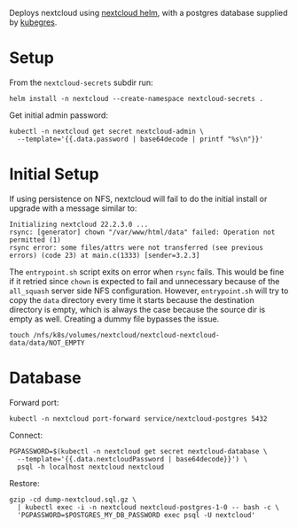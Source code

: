 Deploys nextcloud using [nextcloud helm][], with a postgres database supplied
by [kubegres][].

# Setup

From the `nextcloud-secrets` subdir run:
```
helm install -n nextcloud --create-namespace nextcloud-secrets .
```

Get initial admin password:
```
kubectl -n nextcloud get secret nextcloud-admin \
  --template='{{.data.password | base64decode | printf "%s\n"}}'
```

# Initial Setup

If using persistence on NFS, nextcloud will fail to do the initial install or
upgrade with a message similar to:
```
Initializing nextcloud 22.2.3.0 ...
rsync: [generator] chown "/var/www/html/data" failed: Operation not permitted (1)
rsync error: some files/attrs were not transferred (see previous errors) (code 23) at main.c(1333) [sender=3.2.3]
```
The `entrypoint.sh` script exits on error when `rsync` fails. This would be
fine if it retried since `chown` is expected to fail and unnecessary because of
the `all_squash` server side NFS configuration. However, `entrypoint.sh` will
try to copy the `data` directory every time it starts because the destination
directory is empty, which is always the case because the source dir is empty as
well. Creating a dummy file bypasses the issue.
```
touch /nfs/k8s/volumes/nextcloud/nextcloud-nextcloud-data/data/NOT_EMPTY
```

# Database

Forward port:
```
kubectl -n nextcloud port-forward service/nextcloud-postgres 5432
```

Connect:
```
PGPASSWORD=$(kubectl -n nextcloud get secret nextcloud-database \
  --template='{{.data.nextcloudPassword | base64decode}}') \
  psql -h localhost nextcloud nextcloud
```

Restore:
```
gzip -cd dump-nextcloud.sql.gz \
  | kubectl exec -i -n nextcloud nextcloud-postgres-1-0 -- bash -c \
  'PGPASSWORD=$POSTGRES_MY_DB_PASSWORD exec psql -U nextcloud'
```

[nextcloud helm]: https://github.com/nextcloud/helm/tree/master/charts/nextcloud
[kubegres]: https://www.kubegres.io/doc/getting-started.html
